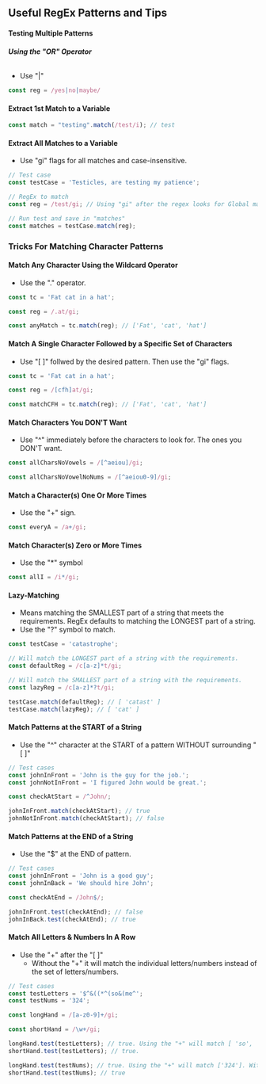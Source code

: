 ## Useful RegEx Patterns and Tips

#### __Testing Multiple Patterns__
###### __Using the "OR" Operator__
- Use "|"
```javascript
const reg = /yes|no|maybe/
```

#### __Extract 1st Match to a Variable__
```javascript
const match = "testing".match(/test/i); // test
```
#### __Extract All Matches to a Variable__
- Use "gi" flags for all matches and case-insensitive.
```javascript
// Test case
const testCase = 'Testicles, are testing my patience';

// RegEx to match
const reg = /test/gi; // Using "gi" after the regex looks for Global matches that are case Insensitive.

// Run test and save in "matches"
const matches = testCase.match(reg);
```
### __Tricks For Matching Character Patterns__

#### __Match Any Character Using the Wildcard Operator__
- Use the "." operator. 
```javascript
const tc = 'Fat cat in a hat';

const reg = /.at/gi;

const anyMatch = tc.match(reg); // ['Fat', 'cat', 'hat']
```
#### __Match A Single Character Followed by a Specific Set of Characters__
- Use "\[ ]" follwed by the desired pattern. Then use the "gi" flags.
```javascript
const tc = 'Fat cat in a hat';

const reg = /[cfh]at/gi;

const matchCFH = tc.match(reg); // ['Fat', 'cat', 'hat']
```
#### __Match Characters You DON'T Want__
- Use "^" immediately before the characters to look for. The ones you DON'T want.
```javascript
const allCharsNoVowels = /[^aeiou]/gi;

const allCharsNoVowelNoNums = /[^aeiou0-9]/gi;
```
#### __Match a Character(s) One Or More Times__
- Use the "+" sign.
```javascript
const everyA = /a+/gi;
```
#### __Match Character(s) Zero or More Times__
- Use the "*" symbol
```javascript
const allI = /i*/gi;
```
#### __Lazy-Matching__
- Means matching the SMALLEST part of a string that meets the requirements. RegEx defaults to matching the LONGEST part of a string.
- Use the "?" symbol to match.
```javascript
const testCase = 'catastrophe';

// Will match the LONGEST part of a string with the requirements.
const defaultReg = /c[a-z]*t/gi;

// Will match the SMALLEST part of a string with the requirements.
const lazyReg = /c[a-z]*?t/gi;

testCase.match(defaultReg); // [ 'catast' ]
testCase.match(lazyReg); // [ 'cat' ]
```
#### __Match Patterns at the START of a String__
- Use the "^" character at the START of a pattern WITHOUT surrounding "\[ ]"
```javascript
// Test cases
const johnInFront = 'John is the guy for the job.';
const johnNotInFront = 'I figured John would be great.';

const checkAtStart = /^John/; 

johnInFront.match(checkAtStart); // true
johnNotInFront.match(checkAtStart); // false
```
#### __Match Patterns at the END of a String__
- Use the "$" at the END of pattern.
```javascript
// Test cases
const johnInFront = 'John is a good guy';
const johnInBack = 'We should hire John';

const checkAtEnd = /John$/;

johnInFront.test(checkAtEnd); // false
johnInBack.test(checkAtEnd); // true
```
#### __Match All Letters & Numbers In A Row__
- Use the "+" after the "\[ ]"
  - Without the "+" it will match the individual letters/numbers instead of the set of letters/numbers.
```javascript
// Test cases
const testLetters = '$^&((*^(so&(me^';
const testNums = '324';

const longHand = /[a-z0-9]+/gi;

const shortHand = /\w+/gi;

longHand.test(testLetters); // true. Using the "+" will match [ 'so', 'me' ]. Without "+" will match ['s', 'o', 'm', 'e']
shortHand.test(testLetters); // true. 

longHand.test(testNums); // true. Using the "+" will match ['324']. Without "+" will match ['3', '2', '4']
shortHand.test(testNums); // true
```
